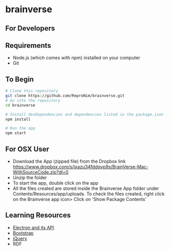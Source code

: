 # brainverse
## For Developers

## Requirements
- Node.js (which comes with npm) installed on your computer
- Git

## To Begin
```bash
# Clone this repository
git clone https://github.com/ReproNim/brainverse.git
# Go into the repository
cd brainverse

# Install devDependencies and dependencies listed in the package.json - electron, bootstrap and jQuery
npm install

# Run the app
npm start
```

## For OSX User
- Download the App (zipped file) from the Dropbox link https://www.dropbox.com/s/jxazu34fddqvp9s/BrainVerse-Mac-WithSourceCode.zip?dl=0
- Unzip the folder
- To start the app, double click on the app
- All the files created are stored inside the Brainverse App folder under Contents/Resources/app/uploads. To check the files created, right click on the Brainverse app icon> Click on 'Show Package Contents'


## Learning Resources

- [Electron and its API](http://electron.atom.io)
- [Bootstrap](http://getbootstrap.com)
- [jQuery](https://jQuery.com)
- RDF
